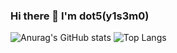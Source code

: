 ### Hi there 👋 I'm dot5(y1s3m0)


![Anurag's GitHub stats](https://github-readme-stats.vercel.app/api?username=y1s3m0&show_icons=true&theme=radical&hide_title=true&exclude_repo=blog.ieki.xyz,pics,blog-gitalk-comment)
![Top Langs](https://github-readme-stats.vercel.app/api/top-langs/?username=y1s3m0&layout=compact&theme=radical&exclude_repo=blog.ieki.xyz,pics,blog-gitalk-comment)


<!--
**y1s3m0/y1s3m0** is a ✨ _special_ ✨ repository because its `README.md` (this file) appears on your GitHub profile.

Here are some ideas to get you started:

- 🔭 I’m currently working on ...
- 🌱 I’m currently learning ...
- 👯 I’m looking to collaborate on ...
- 🤔 I’m looking for help with ...
- 💬 Ask me about ...
- 📫 How to reach me: ...
- 😄 Pronouns: ...
- ⚡ Fun fact: ...
-->
